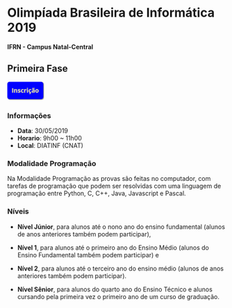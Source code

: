 # Olimpíada Brasileira de Informática 2019

**IFRN - Campus Natal-Central**

## Primeira Fase

[![Inscrições](inscricao.png)](https://docs.google.com/forms/d/e/1FAIpQLSfHifbEHL11Po0oS84bF5OkAGA3Y0LSkKaoV3aa3cnArc4VZA/viewform)

### Informações
 - **Data**: 30/05/2019
 - **Horario**: 9h00 ~ 11h00
 - **Local**: DIATINF (CNAT)

### Modalidade Programação
Na Modalidade Programação as provas são feitas no computador, com tarefas de programação que 
podem ser resolvidas com uma linguagem de programação entre Python, C, C++, Java, Javascript e Pascal.

### Níveis

 - **Nível Júnior**, para alunos até o nono ano do ensino fundamental (alunos de anos anteriores também podem participar),

 - **Nível 1**, para alunos até o primeiro ano do Ensino Médio (alunos do Ensino Fundamental também podem participar) e
 - **Nível 2**, para alunos até o terceiro ano do ensino médio (alunos de anos anteriores também podem participar).
 - **Nível Sênior**, para alunos do quarto ano do Ensino Técnico e alunos cursando pela primeira vez o primeiro ano de um curso de graduação.
